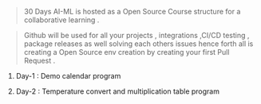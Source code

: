 > 30 Days AI-ML is hosted as a Open Source Course structure for a collaborative learning . 

> Github will be used for all your projects , integrations ,CI/CD  testing , package releases as well solving each others issues hence forth all is creating a Open Source env creation by creating your first Pull Request .

1. Day-1 : Demo calendar program

2. Day-2 : Temperature convert and multiplication table program
